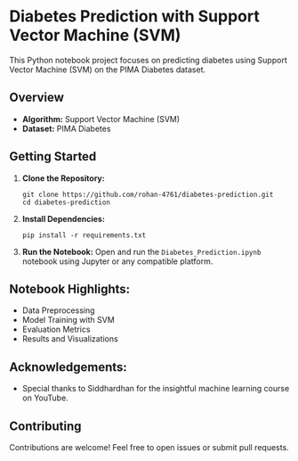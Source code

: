 # Diabetes Prediction with Support Vector Machine (SVM)

This Python notebook project focuses on predicting diabetes using Support Vector Machine (SVM) on the PIMA Diabetes dataset.

## Overview

- **Algorithm:** Support Vector Machine (SVM)
- **Dataset:** PIMA Diabetes

## Getting Started

1. **Clone the Repository:**

   ```
   git clone https://github.com/rohan-4761/diabetes-prediction.git
   cd diabetes-prediction
   ```

2. **Install Dependencies:**

   ```
   pip install -r requirements.txt
   ```

3. **Run the Notebook:**
   Open and run the `Diabetes_Prediction.ipynb` notebook using Jupyter or any compatible platform.

## Notebook Highlights:

- Data Preprocessing
- Model Training with SVM
- Evaluation Metrics
- Results and Visualizations

## Acknowledgements:

- Special thanks to Siddhardhan for the insightful machine learning course on YouTube.

## Contributing

Contributions are welcome! Feel free to open issues or submit pull requests.
